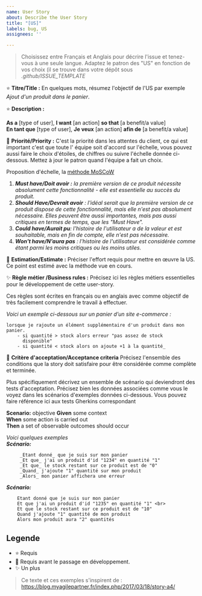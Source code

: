 ```yaml
---
name: User Story
about: Describe the User Story
title: "[US]"
labels: bug, US
assignees: ''

---
```


> Choisissez entre Français et Anglais pour décrire l'issue et tenez-vous à une seule langue.
> Adaptez le patron des "US" en fonction de vos choix (il se trouve dans votre dépôt sous _.github/ISSUE_TEMPLATE_

:star: **Titre/Title :** En quelques mots, résumez l'objectif de l'US par exemple _Ajout d'un produit dans le panier_.

:star: **Description :**

**As a** [type of user], **I want** [an action] **so that** [a benefit/a value]<br>
**En tant que** [type of user], **Je veux** [an action] **afin de** [a benefit/a value]

:star2: **Priorité/Priority :** C'est la priorité dans les attentes du client, ce qui est important c'est que toute l'
équipe soit d'accord sur l'échelle, vous pouvez aussi faire le choix d'étoiles, de chiffres ou suivre l'échelle donnée
ci-dessous. Mettez à jour le patron quand l'équipe a fait un choix.

Proposition d'échelle, la [méthode MoSCoW](https://paper-leaf.com/insights/prioritize-user-stories/)

1. _**Must have/Doit avoir :** la première version de ce produit nécessite absolument cette fonctionnalité - elle est
   essentielle au succès du produit._
2. _**Should Have/Devrait avoir** : l'idéal serait que la première version de ce produit dispose de cette
   fonctionnalité, mais elle n'est pas absolument nécessaire. Elles peuvent être aussi importantes, mais pas aussi
   critiques en termes de temps, que les "Must Have"._
3. _**Could have/Aurait pu**: l'histoire de l'utilisateur a de la valeur et est souhaitable, mais en fin de compte, elle
   n'est pas nécessaire._
4. _**Won't have/N'aura pas** : l'histoire de l'utilisateur est considérée comme étant parmi les moins critiques ou les
   moins utiles._

:star2: **Estimation/Estimate :** Préciser l'effort requis pour mettre en œuvre la US.
Ce point est estimé avec la méthode vue en cours.

:sparkles: **Règle métier /Business rules :**
Précisez ici les règles métiers essentielles pour le développement de cette user-story.

Ces règles sont écrites en français ou en anglais avec comme objectif de très facilement comprendre le travail à
effectuer.

_Voici un exemple ci-dessous sur un panier d’un site e-commerce :_

```
lorsque je rajoute un élément supplémentaire d'un produit dans mon 
panier.
    - si quantité > stock alors erreur "pas assez de stock 
      disponible"
    - si quantité < stock alors on ajoute +1 à la quantité_
```

:star2: **Critère d'acceptation/Acceptance criteria**
Précisez l'ensemble des conditions que la story doit satisfaire pour être considérée comme complète et terminée.

Plus spécifiquement décrivez un ensemble de scénario qui deviendront des tests d'acceptation.
Précisez bien les données associées comme vous le voyez dans les scénarios d'exemples données ci-dessous.
Vous pouvez faire référence ici aux tests Gherkins correspondant

**Scenario:** objective
**Given** some context<br>
**When** some action is carried out<br>
**Then** a set of observable outcomes should occur <br>

_Voici quelques exemples_<br>
_**Scénario:**_

```
     _Etant donné_ que je suis sur mon panier 
     _Et que_ j'ai un produit d'id "1234" en quantité "1"
     _Et que_ le stock restant sur ce produit est de "0"
     _Quand_ j'ajoute "1" quantité sur mon produit
     _Alors_ mon panier affichera une erreur
```

_**Scénario:**_<br>

```
    Etant donné que je suis sur mon panier 
    Et que j'ai un produit d'id "1235" en quantité "1" <br>
    Et que le stock restant sur ce produit est de "10"
    Quand j'ajoute "1" quantité de mon produit
    Alors mon produit aura "2" quantités
```

## Legende

- :star:  Requis
- :star2: Requis avant le passage en développement.
- :sparkles: Un plus

> Ce texte et ces exemples s'inspirent de  : https://blog.myagilepartner.fr/index.php/2017/03/18/story-a4/
